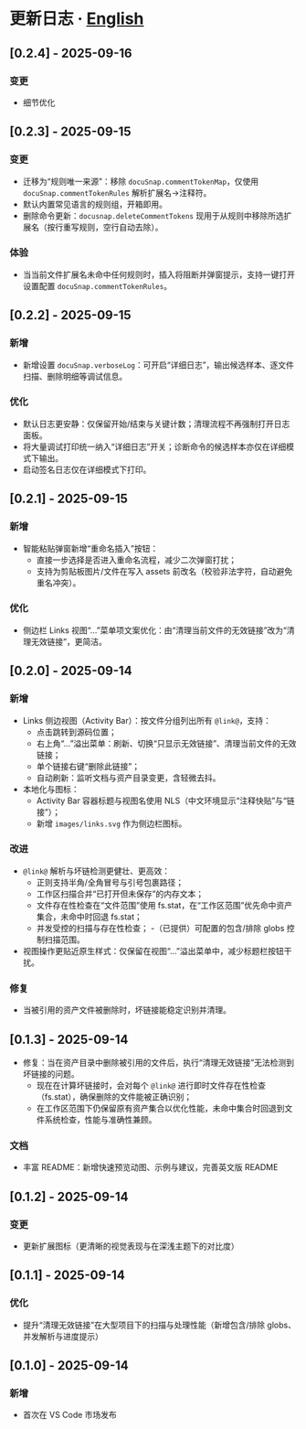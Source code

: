 # 更新日志 · [English](CHANGELOG.en.md)

## [0.2.4] - 2025-09-16
### 变更
- 细节优化

## [0.2.3] - 2025-09-15
### 变更
- 迁移为“规则唯一来源”：移除 `docuSnap.commentTokenMap`，仅使用 `docuSnap.commentTokenRules` 解析扩展名→注释符。
- 默认内置常见语言的规则组，开箱即用。
- 删除命令更新：`docusnap.deleteCommentTokens` 现用于从规则中移除所选扩展名（按行重写规则，空行自动去除）。

### 体验
- 当当前文件扩展名未命中任何规则时，插入将阻断并弹窗提示，支持一键打开设置配置 `docuSnap.commentTokenRules`。

## [0.2.2] - 2025-09-15
### 新增
- 新增设置 `docuSnap.verboseLog`：可开启“详细日志”，输出候选样本、逐文件扫描、删除明细等调试信息。

### 优化
- 默认日志更安静：仅保留开始/结束与关键计数；清理流程不再强制打开日志面板。
- 将大量调试打印统一纳入“详细日志”开关；诊断命令的候选样本亦仅在详细模式下输出。
- 启动签名日志仅在详细模式下打印。

## [0.2.1] - 2025-09-15
### 新增
- 智能粘贴弹窗新增“重命名插入”按钮：
	- 直接一步选择是否进入重命名流程，减少二次弹窗打扰；
	- 支持为剪贴板图片/文件在写入 assets 前改名（校验非法字符，自动避免重名冲突）。

### 优化
- 侧边栏 Links 视图“…”菜单项文案优化：由“清理当前文件的无效链接”改为“清理无效链接”，更简洁。

## [0.2.0] - 2025-09-14
### 新增
- Links 侧边视图（Activity Bar）：按文件分组列出所有 `@link@`，支持：
	- 点击跳转到源码位置；
	- 右上角“…”溢出菜单：刷新、切换“只显示无效链接”、清理当前文件的无效链接；
	- 单个链接右键“删除此链接”；
	- 自动刷新：监听文档与资产目录变更，含轻微去抖。
- 本地化与图标：
	- Activity Bar 容器标题与视图名使用 NLS（中文环境显示“注释快贴”与“链接”）；
	- 新增 `images/links.svg` 作为侧边栏图标。

### 改进
- `@link@` 解析与坏链检测更健壮、更高效：
	- 正则支持半角/全角冒号与引号包裹路径；
	- 工作区扫描合并“已打开但未保存”的内存文本；
	- 文件存在性检查在“文件范围”使用 fs.stat，在“工作区范围”优先命中资产集合，未命中时回退 fs.stat；
	- 并发受控的扫描与存在性检查；
	-（已提供）可配置的包含/排除 globs 控制扫描范围。
- 视图操作更贴近原生样式：仅保留在视图“…”溢出菜单中，减少标题栏按钮干扰。

### 修复
- 当被引用的资产文件被删除时，坏链接能稳定识别并清理。

## [0.1.3] - 2025-09-14
- 修复：当在资产目录中删除被引用的文件后，执行“清理无效链接”无法检测到坏链接的问题。
	- 现在在计算坏链接时，会对每个 `@link@` 进行即时文件存在性检查（fs.stat），确保删除的文件能被正确识别；
	- 在工作区范围下仍保留原有资产集合以优化性能，未命中集合时回退到文件系统检查，性能与准确性兼顾。
### 文档
- 丰富 README：新增快速预览动图、示例与建议，完善英文版 README

## [0.1.2] - 2025-09-14
### 变更
- 更新扩展图标（更清晰的视觉表现与在深浅主题下的对比度）

## [0.1.1] - 2025-09-14
### 优化
- 提升“清理无效链接”在大型项目下的扫描与处理性能（新增包含/排除 globs、并发解析与进度提示）

## [0.1.0] - 2025-09-14
### 新增
- 首次在 VS Code 市场发布


